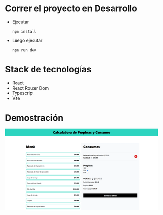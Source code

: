 # Correr el proyecto en Desarrollo 

* Ejecutar
  ```
  npm install
  ```
* Luego ejecutar
  ```
  npm run dev
  ```

# Stack de tecnologías
* React
* React Router Dom
* Typescript
* Vite

# Demostración
![Imagen de desmotración del calculador de propina](imagenes/calculador-proponas.png "Imagen de desmotración del calculador de propina")

